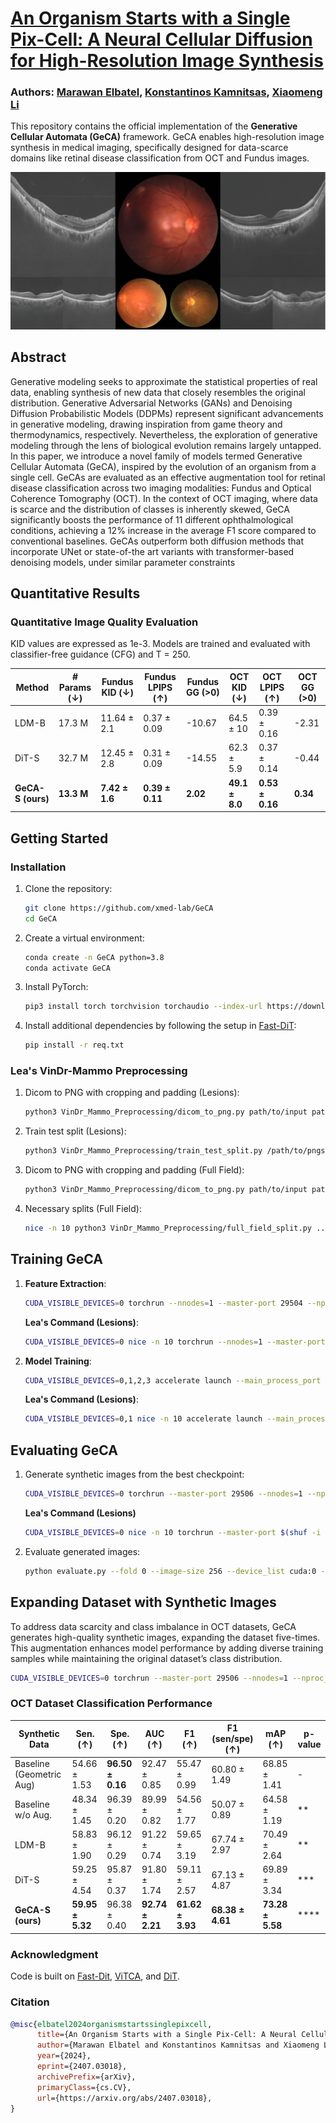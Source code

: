 
# [An Organism Starts with a Single Pix-Cell: A Neural Cellular Diffusion for High-Resolution Image Synthesis](https://link.springer.com/chapter/10.1007/978-3-031-72378-0_61)

### Authors: [Marawan Elbatel](https://marwankefah.github.io/), [Konstantinos Kamnitsas](https://ibme.ox.ac.uk/person/konstantinos-kamnitsas/), [Xiaomeng Li](https://xmengli.github.io/)

This repository contains the official implementation of the **Generative Cellular Automata (GeCA)** framework. GeCA enables high-resolution image synthesis in medical imaging, specifically designed for data-scarce domains like retinal disease classification from OCT and Fundus images.

![GeCA samples](visuals/sample_grid_0.png)

## Abstract
Generative modeling seeks to approximate the statistical
properties of real data, enabling synthesis of new data that closely resembles the original distribution. Generative Adversarial Networks (GANs)
and Denoising Diffusion Probabilistic Models (DDPMs) represent significant advancements in generative modeling, drawing inspiration from
game theory and thermodynamics, respectively. Nevertheless, the exploration of generative modeling through the lens of biological evolution
remains largely untapped. In this paper, we introduce a novel family
of models termed Generative Cellular Automata (GeCA), inspired by
the evolution of an organism from a single cell. GeCAs are evaluated as
an effective augmentation tool for retinal disease classification across
two imaging modalities: Fundus and Optical Coherence Tomography
(OCT). In the context of OCT imaging, where data is scarce and the
distribution of classes is inherently skewed, GeCA significantly boosts
the performance of 11 different ophthalmological conditions, achieving
a 12% increase in the average F1 score compared to conventional baselines. GeCAs outperform both diffusion methods that incorporate UNet
or state-of-the art variants with transformer-based denoising models, under similar parameter constraints



## Quantitative Results

### Quantitative Image Quality Evaluation
KID values are expressed as 1e-3. Models are trained and evaluated with classifier-free guidance (CFG) and T = 250.

| Method                        | # Params (↓) | Fundus KID (↓) | Fundus LPIPS (↑) | Fundus GG (>0) | OCT KID (↓) | OCT LPIPS (↑) | OCT GG (>0) |
|-------------------------------|--------------|-----------------|------------------|----------------|-------------|---------------|-------------|
| LDM-B                         | 17.3 M       | 11.64 ± 2.1     | 0.37 ± 0.09      | -10.67        | 64.5 ± 10   | 0.39 ± 0.16   | -2.31       |
| DiT-S                         | 32.7 M       | 12.45 ± 2.8     | 0.31 ± 0.09      | -14.55        | 62.3 ± 5.9  | 0.37 ± 0.14   | -0.44       |
| **GeCA-S (ours)**             | **13.3 M**   | **7.42 ± 1.6**  | **0.39 ± 0.11**  | **2.02**      | **49.1 ± 8.0** | **0.53 ± 0.16** | **0.34**    |

## Getting Started

### Installation
1. Clone the repository:
    ```sh
    git clone https://github.com/xmed-lab/GeCA
    cd GeCA
    ```

2. Create a virtual environment:
    ```sh
    conda create -n GeCA python=3.8
    conda activate GeCA
    ```

3. Install PyTorch:
    ```sh
    pip3 install torch torchvision torchaudio --index-url https://download.pytorch.org/whl/cu118
    ```

4. Install additional dependencies by following the setup in [Fast-DiT](https://github.com/chuanyangjin/fast-DiT):
    ```sh
    pip install -r req.txt
    ```

### Lea's VinDr-Mammo Preprocessing

1. Dicom to PNG with cropping and padding (Lesions):
    ```sh
    python3 VinDr_Mammo_Preprocessing/dicom_to_png.py path/to/input path/to/output --resize --lesions --path/to/annotations_CSV
    ```
2. Train test split (Lesions):
    ```sh
    python3 VinDr_Mammo_Preprocessing/train_test_split.py /path/to/pngs /path/to/annotations
    ```
3. Dicom to PNG with cropping and padding (Full Field):
    ```sh
    python3 VinDr_Mammo_Preprocessing/dicom_to_png.py path/to/input path/to/output --resize
    ```
2. Necessary splits (Full Field):
    ```sh
    nice -n 10 python3 VinDr_Mammo_Preprocessing/full_field_split.py ../fullfield_png/ ../../shared_data/VinDr_Mammo/metadata.csv ../../shared_data/VinDr_Mammo/breast-level_annotations.csv ../fullfield_png_split/
    ```

## Training GeCA

1. **Feature Extraction**:
    ```sh
    CUDA_VISIBLE_DEVICES=0 torchrun --nnodes=1 --master-port 29504 --nproc_per_node=1 extract_features.py --data-path data/oct_multilabel/ --features-path store/oct_features/ --global-batch-size 128 --fold 0
    ```
    **Lea's Command (Lesions)**:
    ```sh
    CUDA_VISIBLE_DEVICES=0 nice -n 10 torchrun --nnodes=1 --master-port 29504 --nproc_per_node=1 extract_features.py --data-path /home/lea_urv/lesions_png/ --features-path /home/lea_urv/lesions_features/training/ --global-batch-size 128 --fold 0
    ```

2. **Model Training**:
    ```sh
    CUDA_VISIBLE_DEVICES=0,1,2,3 accelerate launch --main_process_port 29504 --multi_gpu --num_processes 4 --mixed_precision fp16 train.py --model GeCA-S --feature-path store/oct_features/ --num-classes 11 --global-batch-size 128 --epochs 14000 --fold 8 --validate_every 700 --data-path data/oct_multilabel/ --results-dir ./results_oct_GeCA/
    ```
    **Lea's Command (Lesions)**:
    ```sh
    CUDA_VISIBLE_DEVICES=0,1 nice -n 10 accelerate launch --main_process_port $(shuf -i 30000-35000 -n 1) --multi-gpu --num_processes 2 --mixed_precision fp16 train.py --model GeCA-S --feature-path /home/lea_urv/lesions_features/training --global-batch-size 32 --epochs 5000 --fold 0 --num-classes 11 --validate_every 50 --data-path /home/lea_urv/lesions_png/ --results-dir ../results_lesions_GeCA/ --image-size 128 --num-workers 2
    ```

## Evaluating GeCA
1. Generate synthetic images from the best checkpoint:
    ```sh
    CUDA_VISIBLE_DEVICES=0 torchrun --master-port 29506 --nnodes=1 --nproc_per_node=1 sample_ddp_val.py --expand_ratio 1 --model GeCA-S --data-path oct_multilabel/ --fold 0 --num-sampling-steps 250 --ckpt ./results_oct_GeCA/001-GeCA-S/checkpoints/best_ckpt.pt --sample-dir ./synthetic_oct/
    ```
    **Lea's Command (Lesions)**
    ```sh
    CUDA_VISIBLE_DEVICES=0 nice -n 10 torchrun --master-port $(shuf -i 30000-35000 -n 1) --nnodes=1 --nproc_per_node=1 sample_ddp_val.py --expand_ratio 1 --model GeCA-S --data-path /home/lea_urv/lesions_png/ --fold 0 --num-sampling-steps 250 --ckpt ./results_lesions_GeCA/000-GeCA-S-0/checkpoints/best_ckpt.pt --sample-dir ./synthetic_lesions/
    ```

2. Evaluate generated images:
    ```sh
    python evaluate.py --fold 0 --image-size 256 --device_list cuda:0 --real ./oct_multilabel/ --gen ./synthetic_oct/GeCA-S-GS-fold-0-nstep-250-best_ckpt-size-256-vae-ema-cfg-1.5-seed-0/
    ```


## Expanding Dataset with Synthetic Images
To address data scarcity and class imbalance in OCT datasets, GeCA generates high-quality synthetic images, expanding the dataset five-times. This augmentation enhances model performance by adding diverse training samples while maintaining the original dataset’s class distribution.

```sh
CUDA_VISIBLE_DEVICES=0 torchrun --master-port 29506 --nnodes=1 --nproc_per_node=1 sample_ddp.py --per-proc-batch-size 64 --expand_ratio 5 --model GeCA-S --data-path ./store/oct_features/ --fold 0 --num-sampling-steps 250 --ckpt ./results_oct_GeCA/001-GeCA-S/checkpoints/best_ckpt.pt --sample-dir ./synthetic_oct/
```

### OCT Dataset Classification Performance
 
| Synthetic Data              | Sen. (↑)      | Spe. (↑)      | AUC (↑)        | F1 (↑)         | F1 (sen/spe) (↑) | mAP (↑)       | p-value      |
|-----------------------------|---------------|---------------|----------------|----------------|------------------|---------------|--------------|
| Baseline (Geometric Aug)    | 54.66 ± 1.53 | **96.50 ± 0.16** | 92.47 ± 0.85  | 55.47 ± 0.99  | 60.80 ± 1.49     | 68.85 ± 1.41 | -            |
| Baseline w/o Aug.           | 48.34 ± 1.45 | 96.39 ± 0.20 | 89.99 ± 0.82  | 54.56 ± 1.77  | 50.07 ± 0.89     | 64.58 ± 1.19 | **           |
| LDM-B                       | 58.83 ± 1.90 | 96.12 ± 0.29 | 91.22 ± 0.74  | 59.65 ± 3.19  | 67.74 ± 2.97     | 70.49 ± 2.64 | **           |
| DiT-S                       | 59.25 ± 4.54 | 95.87 ± 0.37 | 91.80 ± 1.74  | 59.11 ± 2.57  | 67.13 ± 4.87     | 69.89 ± 3.34 | ***          |
| **GeCA-S (ours)**           | **59.95 ± 5.32** | 96.38 ± 0.40 | **92.74 ± 2.21** | **61.62 ± 3.93** | **68.38 ± 4.61** | **73.28 ± 5.58** | ****       |

### Acknowledgment
Code is built on [Fast-Dit](https://github.com/chuanyangjin/fast-DiT), [ViTCA](https://openreview.net/forum?id=9t24EBSlZOa), and [DiT](https://github.com/facebookresearch/DiT).

### Citation
```bibtex
@misc{elbatel2024organismstartssinglepixcell,
      title={An Organism Starts with a Single Pix-Cell: A Neural Cellular Diffusion for High-Resolution Image Synthesis}, 
      author={Marawan Elbatel and Konstantinos Kamnitsas and Xiaomeng Li},
      year={2024},
      eprint={2407.03018},
      archivePrefix={arXiv},
      primaryClass={cs.CV},
      url={https://arxiv.org/abs/2407.03018}, 
}
```
